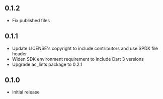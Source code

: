 ## 0.1.2

- Fix published files

## 0.1.1

- Update LICENSE's copyright to include contributors and use SPDX file header
- Widen SDK environment requirement to include Dart 3 versions
- Upgrade ac_lints package to 0.2.1

## 0.1.0

- Initial release
